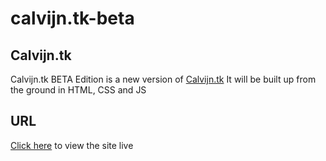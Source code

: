# calvijn.tk-beta

## Calvijn.tk
Calvijn.tk BETA Edition is a new version of [Calvijn.tk](https://github.com/maurictg/calvijn.tk)
It will be built up from the ground in HTML, CSS and JS

## URL
[Click here](http://calvijntk.netlify.com) to view the site live
